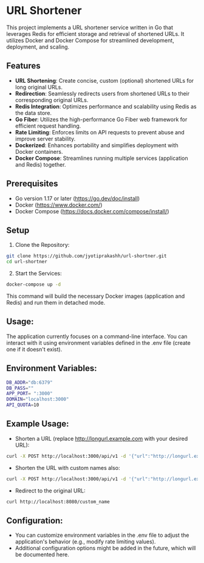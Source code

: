 # URL Shortener 

This project implements a URL shortener service written in Go that leverages Redis for efficient storage and retrieval of shortened URLs. It utilizes Docker and Docker Compose for streamlined development, deployment, and scaling.

## Features

- **URL Shortening**: Create concise, custom (optional) shortened URLs for long original URLs.
- **Redirection**: Seamlessly redirects users from shortened URLs to their corresponding original URLs.
- **Redis Integration**: Optimizes performance and scalability using Redis as the data store.
- **Go Fiber**: Utilizes the high-performance Go Fiber web framework for efficient request handling.
- **Rate Limiting**: Enforces limits on API requests to prevent abuse and improve server stability.
- **Dockerized**: Enhances portability and simplifies deployment with Docker containers.
- **Docker Compose**: Streamlines running multiple services (application and Redis) together.

## Prerequisites
- Go version 1.17 or later (https://go.dev/doc/install)
- Docker (https://www.docker.com/)
- Docker Compose (https://docs.docker.com/compose/install/)

## Setup
1. Clone the Repository:
 ```bash
git clone https://github.com/jyotiprakashh/url-shortner.git
cd url-shortner
```
2. Start the Services:
 ```bash
docker-compose up -d
```

This command will build the necessary Docker images (application and Redis) and run them in detached mode.

## Usage:
The application currently focuses on a command-line interface. You can interact with it using environment variables defined in the .env file (create one if it doesn't exist). 

## Environment Variables:
```bash
DB_ADDR="db:6379"
DB_PASS=""
APP_PORT= ":3000"
DOMAIN="localhost:3000"
API_QUOTA=10
```

## Example Usage:
- Shorten a URL (replace http://longurl.example.com with your desired URL):
```bash
curl -X POST http://localhost:3000/api/v1 -d '{"url":"http://longurl.example.com"}'
```

- Shorten the URL with custom names also:
```bash
curl -X POST http://localhost:3000/api/v1 -d '{"url":"http://longurl.example.com", "short":"custom_name"}'
```

- Redirect to the original URL:
```bash
curl http://localhost:8080/custom_name
```


## Configuration:
- You can customize environment variables in the .env file to adjust the application's behavior (e.g., modify rate limiting values).
- Additional configuration options might be added in the future, which will be documented here.
